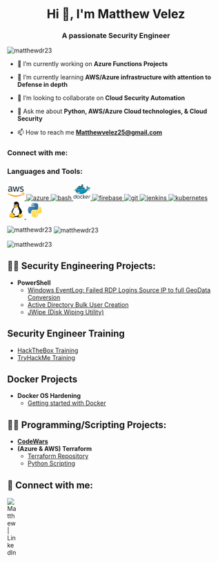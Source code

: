 <h1 align="center">Hi 👋, I'm Matthew Velez</h1>
<h3 align="center">A passionate Security Engineer</h3>

<p align="left"> <img src="https://komarev.com/ghpvc/?username=matthewdr23&label=Profile%20views&color=0e75b6&style=flat" alt="matthewdr23" /> </p>

- 🔭 I’m currently working on **Azure Functions Projects**

- 🌱 I’m currently learning **AWS/Azure infrastructure with attention to Defense in depth**

- 👯 I’m looking to collaborate on **Cloud Security Automation**

- 💬 Ask me about **Python, AWS/Azure Cloud technologies, & Cloud Security**

- 📫 How to reach me **Matthewvelez25@gmail.com**

<h3 align="left">Connect with me:</h3>
<p align="left">
</p>

<h3 align="left">Languages and Tools:</h3>
<p align="left"> <a href="https://aws.amazon.com" target="_blank" rel="noreferrer"> <img src="https://raw.githubusercontent.com/devicons/devicon/master/icons/amazonwebservices/amazonwebservices-original-wordmark.svg" alt="aws" width="40" height="40"/> </a> <a href="https://azure.microsoft.com/en-in/" target="_blank" rel="noreferrer"> <img src="https://www.vectorlogo.zone/logos/microsoft_azure/microsoft_azure-icon.svg" alt="azure" width="40" height="40"/> </a> <a href="https://www.gnu.org/software/bash/" target="_blank" rel="noreferrer"> <img src="https://www.vectorlogo.zone/logos/gnu_bash/gnu_bash-icon.svg" alt="bash" width="40" height="40"/> </a> <a href="https://www.docker.com/" target="_blank" rel="noreferrer"> <img src="https://raw.githubusercontent.com/devicons/devicon/master/icons/docker/docker-original-wordmark.svg" alt="docker" width="40" height="40"/> </a> <a href="https://firebase.google.com/" target="_blank" rel="noreferrer"> <img src="https://www.vectorlogo.zone/logos/firebase/firebase-icon.svg" alt="firebase" width="40" height="40"/> </a> <a href="https://git-scm.com/" target="_blank" rel="noreferrer"> <img src="https://www.vectorlogo.zone/logos/git-scm/git-scm-icon.svg" alt="git" width="40" height="40"/> </a> <a href="https://www.jenkins.io" target="_blank" rel="noreferrer"> <img src="https://www.vectorlogo.zone/logos/jenkins/jenkins-icon.svg" alt="jenkins" width="40" height="40"/> </a> <a href="https://kubernetes.io" target="_blank" rel="noreferrer"> <img src="https://www.vectorlogo.zone/logos/kubernetes/kubernetes-icon.svg" alt="kubernetes" width="40" height="40"/> </a> <a href="https://www.linux.org/" target="_blank" rel="noreferrer"> <img src="https://raw.githubusercontent.com/devicons/devicon/master/icons/linux/linux-original.svg" alt="linux" width="40" height="40"/> </a> <a href="https://www.python.org" target="_blank" rel="noreferrer"> <img src="https://raw.githubusercontent.com/devicons/devicon/master/icons/python/python-original.svg" alt="python" width="40" height="40"/> </a> </p>

<p><img align="left" src="https://github-readme-stats.vercel.app/api/top-langs?username=matthewdr23&show_icons=true&locale=en&layout=compact" alt="matthewdr23" /></p>

<p>&nbsp;<img align="center" src="https://github-readme-stats.vercel.app/api?username=matthewdr23&show_icons=true&locale=en" alt="matthewdr23" /></p>

<p><img align="center" src="https://github-readme-streak-stats.herokuapp.com/?user=matthewdr23&" alt="matthewdr23" /></p>


<h2>👨‍💻 Security Engineering Projects:</h2>

- <b>PowerShell</b>
  - [Windows EventLog: Failed RDP Logins Source IP to full GeoData Conversion](https://github.com/Matthewdr23/Sentinel-Lab)
  - [Active Directory Bulk User Creation](Link)
  - [JWipe (Disk Wiping Utility)](Link)
 
<h2> Security Engineer Training </h2>

  - [HackTheBox Training](https://app.hackthebox.com/profile/239507)
  - [TryHackMe Training](https://github.com/Matthewdr23/TryhackMe_Notes)
  
<h2>Docker Projects </h2>

- <b>Docker OS Hardening</b>
  - [Getting started with Docker](https://github.com/Matthewdr23/Docker_Projects/tree/main/docker_get_started)

<h2>👨‍💻 Programming/Scripting Projects:</h2>

- <b>[CodeWars](https://github.com/Matthewdr23/CodeWars)</b>
- <b>(Azure & AWS) Terraform</b>
  - [Terraform Repository](https://github.com/Matthewdr23/Terraform_Projects)
  - [Python Scripting](https://github.com/Matthewdr23/Python_Scripting)

<h2> 🤳 Connect with me:</h2>

[<img align="left" alt="Matthew | LinkedIn" width="22px" src="https://cdn.jsdelivr.net/npm/simple-icons@v3/icons/linkedin.svg" />][linkedin]



[linkedin]:https://www.linkedin.com/in/matthew-velez-b85b97140/

<!--
**joshmadakor1/joshmadakor1** is a ✨ _special_ ✨ repository because its `README.md` (this file) appears on your GitHub profile.

Here are some ideas to get you started:

- 🔭 I’m currently working on ...
- 🌱 I’m currently learning ...
- 👯 I’m looking to collaborate on ...
- 🤔 I’m looking for help with ...
- 💬 Ask me about ...
- 📫 How to reach me: ...
- 😄 Pronouns: ...
- ⚡ Fun fact: ...
-->
